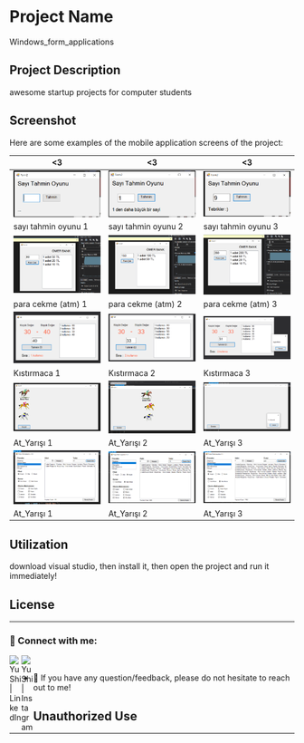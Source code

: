 # Project Name

Windows_form_applications

## Project Description

awesome startup projects for computer students

## Screenshot

Here are some examples of the mobile application screens of the project:

| <3                 | <3                 | <3                 |
|------------------------|------------------------|------------------------|
| ![Başlık 1](https://github.com/elektrasta/Windows_form_applications/blob/main/Screenshot/sto1.png) | ![Başlık 2](https://github.com/elektrasta/Windows_form_applications/blob/main/Screenshot/sto2.png) | ![Başlık 3](https://github.com/elektrasta/Windows_form_applications/blob/main/Screenshot/sto3.png) |
| sayı tahmin oyunu 1            | sayı tahmin oyunu  2             | sayı tahmin oyunu  3             |
| ![Başlık 1](https://github.com/elektrasta/Windows_form_applications/blob/main/_20220328_ParaCekme/Screenshot/Ekran%20g%C3%B6r%C3%BCnt%C3%BCs%C3%BC%202024-02-23%20201616.png) | ![Başlık 2](https://github.com/elektrasta/Windows_form_applications/blob/main/_20220328_ParaCekme/Screenshot/Ekran%20g%C3%B6r%C3%BCnt%C3%BCs%C3%BC%202024-02-23%20201637.png) | ![Başlık 3](https://github.com/elektrasta/Windows_form_applications/blob/main/_20220328_ParaCekme/Screenshot/Ekran%20g%C3%B6r%C3%BCnt%C3%BCs%C3%BC%202024-02-23%20201707.png) |
| para cekme (atm) 1            | para cekme (atm)  2             | para cekme (atm)  3             |
| ![Başlık 1](https://github.com/elektrasta/Windows_form_applications/blob/main/Kistirmaca/Screenshot/Ekran%20g%C3%B6r%C3%BCnt%C3%BCs%C3%BC%202024-02-23%20202035.png) | ![Başlık 2](https://github.com/elektrasta/Windows_form_applications/blob/main/Kistirmaca/Screenshot/Ekran%20g%C3%B6r%C3%BCnt%C3%BCs%C3%BC%202024-02-23%20202119.png) | ![Başlık 3](https://github.com/elektrasta/Windows_form_applications/blob/main/Kistirmaca/Screenshot/Ekran%20g%C3%B6r%C3%BCnt%C3%BCs%C3%BC%202024-02-23%20202140.png) |
| Kıstırmaca 1            | Kıstırmaca  2             | Kıstırmaca  3             |
| ![Başlık 1](https://github.com/elektrasta/Windows_form_applications/blob/main/_20220328_AtYarisi/Screenshot/Ekran%20g%C3%B6r%C3%BCnt%C3%BCs%C3%BC%202024-02-23%20202345.png) | ![Başlık 2](https://github.com/elektrasta/Windows_form_applications/blob/main/_20220328_AtYarisi/Screenshot/Ekran%20g%C3%B6r%C3%BCnt%C3%BCs%C3%BC%202024-02-23%20202434.png) | ![Başlık 3](https://github.com/elektrasta/Windows_form_applications/blob/main/_20220328_AtYarisi/Screenshot/Ekran%20g%C3%B6r%C3%BCnt%C3%BCs%C3%BC%202024-02-23%20202453.png) |
| At_Yarışı 1            | At_Yarışı  2             | At_Yarışı  3             |
| ![Başlık 1](https://github.com/elektrasta/Windows_form_applications/blob/main/Pizza/Screenshot/Ekran%20g%C3%B6r%C3%BCnt%C3%BCs%C3%BC%202024-02-23%20202830.png) | ![Başlık 2](https://github.com/elektrasta/Windows_form_applications/blob/main/Pizza/Screenshot/Ekran%20g%C3%B6r%C3%BCnt%C3%BCs%C3%BC%202024-02-23%20202931.png) | ![Başlık 3](https://github.com/elektrasta/Windows_form_applications/blob/main/Pizza/Screenshot/Ekran%20g%C3%B6r%C3%BCnt%C3%BCs%C3%BC%202024-02-23%20203020.png) |
| At_Yarışı 1            | At_Yarışı  2             | At_Yarışı  3             |

## Utilization

download visual studio, then install it, then open the project and run it immediately!

## License

----------------------------------------------------------

### 🤝 Connect with me:

<a href="https://www.linkedin.com/in/%C3%B6mer-faruk-%C3%A7etinkaya-00626925b/"><img align="left" src="https://raw.githubusercontent.com/yushi1007/yushi1007/main/images/linkedin.svg" alt="Yu Shi | LinkedIn" width="21px"/></a>
<a href="https://www.instagram.com/elektrasta/"><img align="left" 
src="https://raw.githubusercontent.com/yushi1007/yushi1007/main/images/instagram.svg" alt="Yu Shi | Instagram" width="21px"/></a>
</br>
- 💬 If you have any question/feedback, please do not hesitate to reach out to me!

## Unauthorized Use

----------------------------------------------------------

